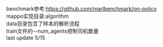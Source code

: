 benchmark参考:https://github.com/marlbenchmark/on-policy <br />
mappo实现目录:algorithm <br />
data目录包含了样本的解析流程 <br />
train文件的--num_agents控制司机数量<br />
last update 5/15 <br />


